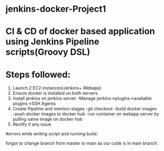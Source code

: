 # jenkins-docker-Project1
# CI & CD of docker based application using Jenkins Pipeline scripts(Groovy DSL)

# Steps followed:
1. Launch 2 EC2 instances(Jenkins+ Webapp)
2. Ensure docker is installed on both servers
3. Install jenkins on jenkins server
   -Manage jenkins->plugins->avaliable plugins->SSH Agents
4. Create Pipeline and mention stages
   -git checkout
   -build docker images
   -push docker images to docker hub
   -run container on webapp server by pulling same image on docker hub
5. Rectify if any issue


#errors while writing script and running build:

forgot to change branch from master to main as our code is in main branch.
